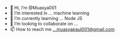 - 👋 Hi, I’m @Muasya001
- 👀 I’m interested in ... machine learning
- 🌱 I’m currently learning ... Node JS
- 💞️ I’m looking to collaborate on ...
- 📫 How to reach me ...muasyapaul001@gmail.com

<!---
Muasya001/Muasya001 is a ✨ special ✨ repository because its `README.md` (this file) appears on your GitHub profile.
You can click the Preview link to take a look at your changes.
--->
